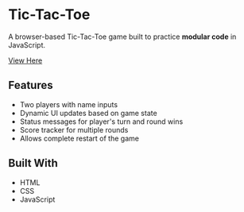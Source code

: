 # Tic-Tac-Toe

A browser-based Tic-Tac-Toe game built to practice **modular code** in JavaScript.

[View Here](https://collin-garrison.github.io/tic-tac-toe/)

## Features

- Two players with name inputs
- Dynamic UI updates based on game state
- Status messages for player's turn and round wins
- Score tracker for multiple rounds
- Allows complete restart of the game

## Built With

- HTML
- CSS
- JavaScript
